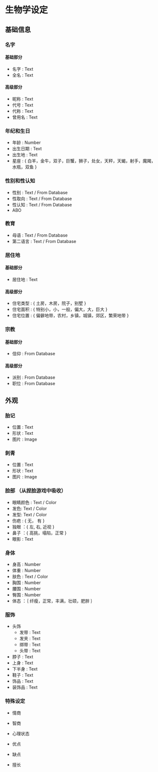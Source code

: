 # 生物学设定

## 基础信息

### 名字

#### 基础部分

* 名字 : Text
* 全名 : Text

#### 高级部分

* 昵称 : Text
* 代号 : Text
* 代称 : Text
* 曾用名 : Text

### 年纪和生日

* 年龄 : Number
* 出生日期 : Text
* 出生地 : Text
* 星座 : { 白羊，金牛，双子，巨蟹，狮子，处女，天秤，天蝎，射手，魔羯，水瓶，双鱼 }

### 性别和性认知

* 性别 : Text / From Database
* 性取向 : Text / From Database
* 性认知 : Text / From Database
* ABO

### 教育

* 母语 : Text / From Database
* 第二语言 : Text / From Database

### 居住地

#### 基础部分

* 居住地 : Text

#### 高级部分

* 住宅类型 : { 土房，木房，院子，别墅 }
* 住宅面积 : { 特别小，小，一般，偏大，大，巨大 }
* 住宅位置 : { 偏僻地带，农村，乡镇，城镇，郊区，繁荣地带 }

###  宗教

#### 基础部分

* 信仰 : From Database

#### 高级部分

* 派别 : From Database
* 职位 : From Database

## 外观

### 胎记

* 位置 : Text
* 形状 : Text
* 图片 : Image

### 刺青

* 位置 : Text
* 形状 : Text
* 图片 : Image

### 脸部 （从捏脸游戏中吸收）

* 眼睛颜色 : Text / Color
* 发色: Text / Color
* 发型: Text / Color
* 伤疤 : { 无， 有 }
* 独眼 ：{ 左, 右, 近视 }
* 鼻子 ：{ 高挑，塌陷，正常 }
* 眼影 : Text

### 身体

* 身高 : Number
* 体重 : Number
* 肤色 : Text / Color
* 胸围 : Number
* 腰围 : Number
* 臀围 : Number
* 体态 ：｛ 纤瘦，正常，丰满，壮硕，肥胖 ｝

### 服饰

* 头饰 
    * 发带 : Text
    * 发夹 : Text
    * 绑带 : Text
    * 头带 : Text
* 脖子 : Text
* 上身 : Text
* 下半身 : Text
* 鞋子 : Text
* 饰品 : Text
* 装饰品 : Text

### 特殊设定

* 情商

* 智商

* 心理状态

* 优点

* 缺点

* 擅长

    